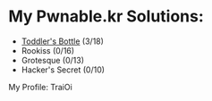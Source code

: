 # My Pwnable.kr Solutions:

 * [Toddler's Bottle](https://github.com/TraiOi/Pwnable.kr_Solutions/blob/master/ToddlersBottle/README.md) (3/18)
 * Rookiss (0/16)
 * Grotesque (0/13)
 * Hacker's Secret (0/10)

My Profile: TraiOi
